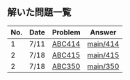 ## 解いた問題一覧

| No. | Date   | Problem | Answer |
|-----|--------|---------|--------|
| 1   | 7/11   | [ABC414](https://atcoder.jp/contests/abc414) | [main/414]() |
| 2   | 7/18   | [ABC415](https://atcoder.jp/contests/abc415) | [main/415]() |
| 2   | 7/18   | [ABC350](https://atcoder.jp/contests/abc350) | [main/350]() |